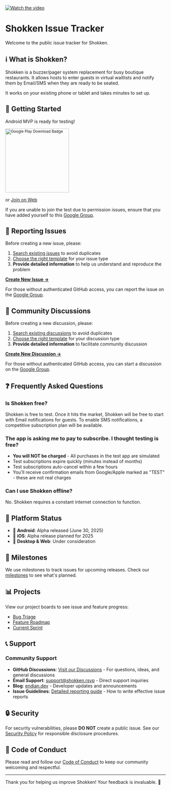 [![Watch the video](https://img.youtube.com/vi/bbUm5FOyRb0/maxresdefault.jpg)](https://www.youtube.com/watch?v=bbUm5FOyRb0)

# Shokken Issue Tracker

Welcome to the public issue tracker for Shokken.

## ℹ️ What is Shokken?

Shokken is a buzzer/pager system replacement for busy boutique restaurants. It allows hosts to enter guests in virtual waitlists and notify them by Email/SMS when they are ready to be seated.

It works on your existing phone or tablet and takes minutes to set up.

## 🚀 Getting Started

Android MVP is ready for testing!

<sub><a href="https://play.google.com/store/apps/details?id=dev.endian.shokken"><img src="https://play.google.com/intl/en_us/badges/static/images/badges/en_badge_web_generic.png" alt="Google Play Download Badge" width="200"></a></sub>

or [Join on Web](https://play.google.com/apps/testing/dev.endian.shokken)

If you are unable to join the test due to permission issues, ensure that you have added yourself to this [Google Group](https://groups.google.com/g/shokken-alpha-testers).

## 🐛 Reporting Issues

Before creating a new issue, please:
1. [Search existing issues](https://github.com/endian-dev/Shokken-Issues/issues) to avoid duplicates
2. [Choose the right template](https://github.com/endian-dev/Shokken-Issues/issues/new/choose) for your issue type
3. **Provide detailed information** to help us understand and reproduce the problem

[**Create New Issue →**](https://github.com/endian-dev/Shokken-Issues/issues/new/choose)

For those without authenticated GitHub access, you can report the issue on the [Google Group](https://groups.google.com/u/1/a/shokken.rsvp/g/shokken-alpha-testers).

## 💬 Community Discussions

Before creating a new discussion, please:
1. [Search existing discussions](https://github.com/endian-dev/Shokken-Issues/discussions) to avoid duplicates
2. [Choose the right template](https://github.com/endian-dev/Shokken-Issues/discussions/new/choose) for your discussion type
3. **Provide detailed information** to facilitate community discussion

[**Create New Discussion →**](https://github.com/endian-dev/Shokken-Issues/discussions/new/choose)

For those without authenticated GitHub access, you can start a discussion on the [Google Group](https://groups.google.com/u/1/a/shokken.rsvp/g/shokken-alpha-testers).

## ❓ Frequently Asked Questions

### Is Shokken free?
Shokken is free to test. Once it hits the market, Shokken will be free to start with Email notifications for guests. To enable SMS notifications, a competitive subscription plan will be available.

### The app is asking me to pay to subscribe. I thought testing is free?
- **You will NOT be charged** - All purchases in the test app are simulated
- Test subscriptions expire quickly (minutes instead of months)
- Test subscriptions auto-cancel within a few hours
- You'll receive confirmation emails from Google/Apple marked as "TEST" - these are not real charges

### Can I use Shokken offline?
No. Shokken requires a constant internet connection to function.

## 📱 Platform Status

- 🧪 **Android**: Alpha released (June 30, 2025)
- 🚧 **iOS**: Alpha release planned for 2025
- 🚧 **Desktop & Web**: Under consideration

## 🎯 Milestones

We use milestones to track issues for upcoming releases. Check our [milestones](https://github.com/endian-dev/Shokken-Issues/milestones) to see what's planned.

## 📊 Projects

View our project boards to see issue and feature progress:
- [Bug Triage](https://github.com/endian-dev/Shokken-Issues/projects/1)
- [Feature Roadmap](https://github.com/endian-dev/Shokken-Issues/projects/2)
- [Current Sprint](https://github.com/endian-dev/Shokken-Issues/projects/3)

## 📞 Support

### Community Support
- **GitHub Discussions**: [Visit our Discussions](https://github.com/endian-dev/Shokken-Issues/discussions) - For questions, ideas, and general discussions
- **Email Support**: [support@shokken.rsvp](mailto:support@shokken.rsvp) - Direct support inquiries
- **Blog**: [endian.dev](https://endian.dev) - Developer updates and announcements
- **Issue Guidelines**: [Detailed reporting guide](docs/ISSUE_GUIDELINES.md) - How to write effective issue reports

## 🔒 Security

For security vulnerabilities, please **DO NOT** create a public issue. See our [Security Policy](SECURITY.md) for responsible disclosure procedures.

## 📜 Code of Conduct

Please read and follow our [Code of Conduct](CODE_OF_CONDUCT.md) to keep our community welcoming and respectful.

---

Thank you for helping us improve Shokken! Your feedback is invaluable. 💙
